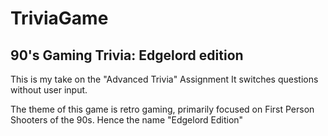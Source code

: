 # TriviaGame

## 90's Gaming Trivia: Edgelord edition 

This is my take on the "Advanced Trivia" Assignment It switches questions without user input. 

The theme of this game is retro gaming, primarily focused on First Person Shooters of the 90s. Hence the name "Edgelord Edition" 